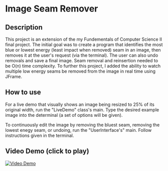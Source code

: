 # Image Seam Remover

## Description
This project is an extension of the my Fundementals of Computer Science II final project. The initial goal was to create a program that identifies the most blue or lowest energy (least impact when removed) seam in an image, then removes it at the user's request (via the terminal). The user can also undo removals and save a final image. Seam removal and reinsertion needed to be O(n) time complexity. To further this project, I added the ability to watch multiple low energy seams be removed from the image in real time using JFrame.

## How to use
For a live demo that visually shows an image being resized to 25% of its original width, run the "LiveDemo" class's main. Type the desired example image into the determinal (a set of options will be given).

To continuously edit the image by removing the bluest seam, removing the lowest enegy seam, or undoing, run the "UserInterface's" main. Follow instructions given in the terminal.

## Video Demo (click to play)
[![Video Demo](https://img.youtube.com/vi/zpXWvhokJPs/0.jpg)](https://www.youtube.com/watch?v=zpXWvhokJPs)

